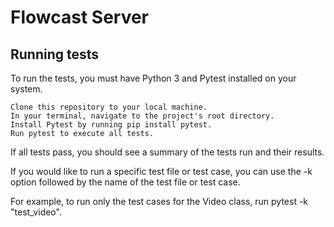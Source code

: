 # Flowcast Server

## Running tests

To run the tests, you must have Python 3 and Pytest installed on your system.

    Clone this repository to your local machine.
    In your terminal, navigate to the project's root directory.
    Install Pytest by running pip install pytest.
    Run pytest to execute all tests.

If all tests pass, you should see a summary of the tests run and their results.

If you would like to run a specific test file or test case, you can use the -k option followed by the name of the test file or test case.

For example, to run only the test cases for the Video class, run pytest -k "test_video".
